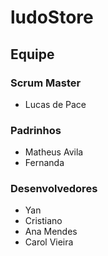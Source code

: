 # ludoStore
## Equipe

### Scrum Master
- Lucas de Pace

### Padrinhos
- Matheus Avila
- Fernanda

### Desenvolvedores
- Yan
- Cristiano
- Ana Mendes
- Carol Vieira
